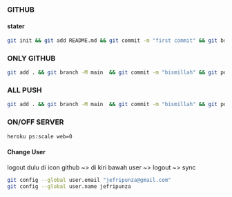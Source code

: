 ### GITHUB
#### stater
```bash
git init && git add README.md && git commit -m "first commit" && git branch -M main && git remote add origin https://github.com/jefripunza/VX-Weapon.git && git push -u origin main
```

### ONLY GITHUB
```bash
git add . && git branch -M main  && git commit -m "bismillah" && git push -f origin main
```

### ALL PUSH
```bash
git add . && git branch -M main  && git commit -m "bismillah" && git push -f origin main && git push heroku HEAD:master
```

### ON/OFF SERVER
```bash
heroku ps:scale web=0
```

#### Change User
logout dulu di icon github ~> di kiri bawah user ~> logout ~> sync
```bash
git config --global user.email "jefripunza@gmail.com"
git config --global user.name jefripunza
```